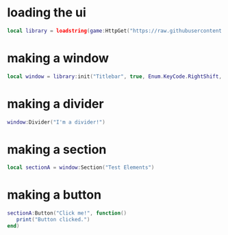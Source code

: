 # loading the ui

```lua
local library = loadstring(game:HttpGet("https://raw.githubusercontent.com/CoolManYesYes/RealUiLib/refs/heads/main/Source.lua"))()
````

# making a window

```lua
local window = library:init("Titlebar", true, Enum.KeyCode.RightShift, true)
```

# making a divider

```lua
window:Divider("I'm a divider!")
```

# making a section

```lua
local sectionA = window:Section("Test Elements")
```
# making a button

```lua
sectionA:Button("Click me!", function()
   print("Button clicked.")
end)
```
